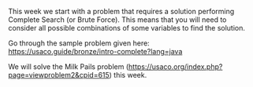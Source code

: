 This week we start with a problem that requires a solution performing Complete Search (or Brute Force). This means that you will need to consider all possible combinations of some variables to find the solution. 

Go through the sample problem given here: https://usaco.guide/bronze/intro-complete?lang=java

We will solve the Milk Pails problem (https://usaco.org/index.php?page=viewproblem2&cpid=615) this week. 
